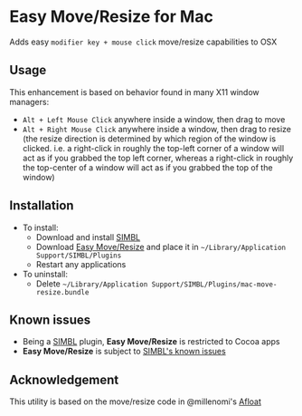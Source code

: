 # Easy Move/Resize for Mac

Adds easy `modifier key + mouse click` move/resize capabilities to OSX

## Usage
This enhancement is based on behavior found in many X11 window managers:
* `Alt + Left Mouse Click` anywhere inside a window, then drag to move
* `Alt + Right Mouse Click` anywhere inside a window, then drag to resize (the resize direction is determined by which region of the window is clicked.  i.e. a right-click in roughly the top-left corner of a window will act as if you grabbed the top left corner, whereas a right-click in roughly the top-center of a window will act as if you grabbed the top of the window)

## Installation
* To install:
    * Download and install [SIMBL](http://www.culater.net/software/SIMBL/SIMBL.php)
    * Download [Easy Move/Resize](https://sourceforge.net/projects/mac-move-resize/files/mac-move-resize.bundle/download) and place it in `~/Library/Application Support/SIMBL/Plugins`
    * Restart any applications
* To uninstall:
    * Delete `~/Library/Application Support/SIMBL/Plugins/mac-move-resize.bundle`

## Known issues
* Being a [SIMBL](http://www.culater.net/software/SIMBL/SIMBL.php) plugin, **Easy Move/Resize** is restricted to Cocoa apps
* **Easy Move/Resize** is subject to [SIMBL's known issues](http://code.google.com/p/simbl/issues/list)

## Acknowledgement
This utility is based on the move/resize code in @millenomi's [Afloat](https://github.com/millenomi/afloat)
